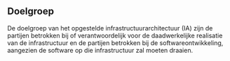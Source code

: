## Doelgroep

De doelgroep van het opgestelde infrastructuurarchitectuur (IA) zijn de partijen betrokken bij of verantwoordelijk voor de daadwerkelijke realisatie van de infrastructuur en de partijen betrokken bij de softwareontwikkeling, aangezien de software op die infrastructuur zal moeten draaien.
